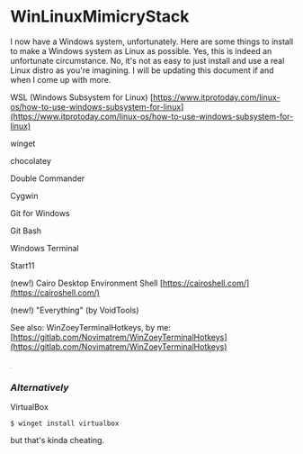 # WinLinuxMimicryStack

I now have a Windows system, unfortunately. Here are some things to install to make a Windows system as Linux as possible. Yes, this is indeed an unfortunate circumstance. No, it's not as easy to just install and use a real Linux distro as you're imagining. I will be updating this document if and when I come up with more.

WSL (Windows Subsystem for Linux) [https://www.itprotoday.com/linux-os/how-to-use-windows-subsystem-for-linux](https://www.itprotoday.com/linux-os/how-to-use-windows-subsystem-for-linux)

winget

chocolatey

Double Commander

Cygwin

Git for Windows

Git Bash

Windows Terminal

Start11

(new!)
Cairo Desktop Environment Shell [https://cairoshell.com/](https://cairoshell.com/)

(new!)
"Everything" (by VoidTools)

See also: WinZoeyTerminalHotkeys, by me: [https://gitlab.com/Novimatrem/WinZoeyTerminalHotkeys](https://gitlab.com/Novimatrem/WinZoeyTerminalHotkeys)

ִ

### ***Alternatively***

VirtualBox
```
$ winget install virtualbox
```

but that's kinda cheating.
